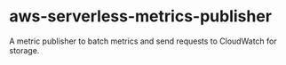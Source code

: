 # aws-serverless-metrics-publisher
A metric publisher to batch metrics and send requests to CloudWatch for storage. 
